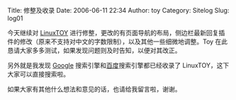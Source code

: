 Title: 修整及收录
Date: 2006-06-11 22:34
Author: toy
Category: Sitelog
Slug: log01

今天继续对 [LinuxTOY](http://linuxtoy.org)
进行修整，更改的有页面导航的布局，侧边栏最新回复插件的修改（原来不支持对中文的字数限制），以及其他一些细微地调整。Toy
在此恳请大家多多测试，如果发现问题则及时告知，以便对其改正。

另外就是我发现
[Google](http://www.google.com/search?hl=zh-CN&newwindow=1&q=site%3Alinuxtoy.org&btnG=%E6%90%9C%E7%B4%A2&lr=)
搜索引擎和[百度](http://www.baidu.com/s?wd=site%3Alinuxtoy.org&cl=3)搜索引擎都已经收录了
LinuxTOY，这下大家可以直接搜索啦。

如果大家有其他什么想法和意见的话，也请给我留言啦，谢谢。
